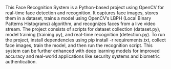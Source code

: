 This Face Recognition System is a Python-based project using OpenCV for real-time face detection and recognition. It captures face images, stores them in a dataset, trains a model using OpenCV’s LBPH (Local Binary Patterns Histograms) algorithm, and recognizes faces from a live video stream. The project consists of scripts for dataset collection (dataset.py), model training (training.py), and real-time recognition (detection.py). To run the project, install dependencies using pip install -r requirements.txt, collect face images, train the model, and then run the recognition script. This system can be further enhanced with deep learning models for improved accuracy and real-world applications like security systems and biometric authentication.
